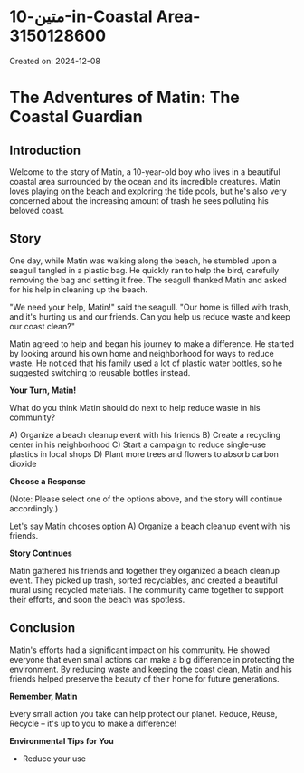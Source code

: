 # متین-10-in-Coastal Area-3150128600

Created on: 2024-12-08

**The Adventures of Matin: The Coastal Guardian**
=====================================================

**Introduction**
---------------

Welcome to the story of Matin, a 10-year-old boy who lives in a beautiful coastal area surrounded by the ocean and its incredible creatures. Matin loves playing on the beach and exploring the tide pools, but he's also very concerned about the increasing amount of trash he sees polluting his beloved coast.

**Story**
--------

One day, while Matin was walking along the beach, he stumbled upon a seagull tangled in a plastic bag. He quickly ran to help the bird, carefully removing the bag and setting it free. The seagull thanked Matin and asked for his help in cleaning up the beach.

"We need your help, Matin!" said the seagull. "Our home is filled with trash, and it's hurting us and our friends. Can you help us reduce waste and keep our coast clean?"

Matin agreed to help and began his journey to make a difference. He started by looking around his own home and neighborhood for ways to reduce waste. He noticed that his family used a lot of plastic water bottles, so he suggested switching to reusable bottles instead.

**Your Turn, Matin!**

What do you think Matin should do next to help reduce waste in his community?

A) Organize a beach cleanup event with his friends
B) Create a recycling center in his neighborhood
C) Start a campaign to reduce single-use plastics in local shops
D) Plant more trees and flowers to absorb carbon dioxide

**Choose a Response**

(Note: Please select one of the options above, and the story will continue accordingly.)

Let's say Matin chooses option A) Organize a beach cleanup event with his friends.

**Story Continues**

Matin gathered his friends and together they organized a beach cleanup event. They picked up trash, sorted recyclables, and created a beautiful mural using recycled materials. The community came together to support their efforts, and soon the beach was spotless.

**Conclusion**
----------

Matin's efforts had a significant impact on his community. He showed everyone that even small actions can make a big difference in protecting the environment. By reducing waste and keeping the coast clean, Matin and his friends helped preserve the beauty of their home for future generations.

**Remember, Matin**

Every small action you take can help protect our planet. Reduce, Reuse, Recycle – it's up to you to make a difference!

**Environmental Tips for You**

* Reduce your use